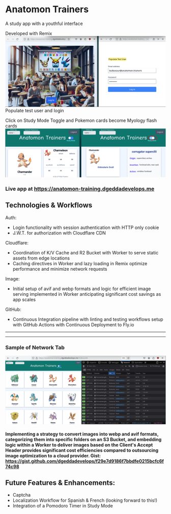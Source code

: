 # Anatomon Trainers #
A study app with a youthful interface

Developed with Remix
![landing and login pages](anatomon-trainers1.png)
Populate test user and login

Click on Study Mode Toggle and Pokemon cards become Myology flash cards
![main page samples](anatomon-trainers2.png)
### Live app at https://anatomon-training.dgeddadevelops.me
## Technologies & Workflows
Auth:
- Login functionality with session authentication with HTTP only cookie
- J.W.T. for authorization with Cloudflare CDN

Cloudflare:
- Coordination of K/V Cache and R2 Bucket with Worker to serve static assets from edge locations
- Caching directives in Worker and lazy loading in Remix optimize performance and minimize network requests

Image:
- Initial setup of avif and webp formats and logic for efficient image serving implemented in Worker anticipating significant cost savings as app scales

GitHub:
- Continuous Integration pipeline with linting and testing workflows setup with GitHub Actions with Continuous Deployment to Fly.io
---
---


### Sample of Network Tab
![network tab stats](network-tab.png)

#### Implementing a strategy to convert images into webp and avif formats, categorizing them into specific folders on an S3 Bucket, and embedding logic within a Worker to deliver images based on the Client's Accept Header provides significant cost efficiencies compared to outsourcing image optimization to a cloud provider. Gist: https://gist.github.com/dgeddadevelops/f29e7d9186f7bbdfe0215bcfc6f74c98
## Future Features & Enhancements:
- Captcha
- Localization Workflow for Spanish & French (looking forward to this!)
- Integration of a Pomodoro Timer in Study Mode







